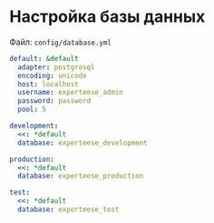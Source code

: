 Настройка базы данных
=====================

Файл: `config/database.yml`

```yaml
default: &default
  adapter: postgresql
  encoding: unicode
  host: localhost
  username: experteese_admin
  password: password
  pool: 5

development:
  <<: *default
  database: experteese_development

production:
  <<: *default
  database: experteese_production

test:
  <<: *default
  database: experteese_test
```
